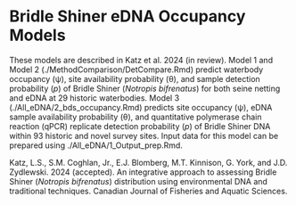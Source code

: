 # Bridle Shiner eDNA Occupancy Models

These models are described in Katz et al. 2024 (in review). Model 1 and Model 2 (./MethodComparison/DetCompare.Rmd) predict  waterbody occupancy (ψ), site availability probability (θ), and sample detection probability (*p*) of Bridle Shiner (*Notropis bifrenatus*) for both seine netting and eDNA at 29 historic waterbodies. Model 3 (./All_eDNA/2_bds_occupancy.Rmd) predicts site occupancy (ψ), eDNA sample availability probability (θ), and quantitative polymerase chain reaction (qPCR) replicate detection probability (*p*) of Bridle Shiner DNA within 93 historic and novel survey sites. Input data for this model can be prepared using ./All_eDNA/1_Output_prep.Rmd.

Katz, L.S., S.M. Coghlan, Jr., E.J. Blomberg, M.T. Kinnison, G. York, and J.D. Zydlewski. 2024 (accepted). An integrative approach to assessing Bridle Shiner (*Notropis bifrenatus*) distribution using environmental DNA and traditional techniques. Canadian Journal of Fisheries and Aquatic Sciences.
